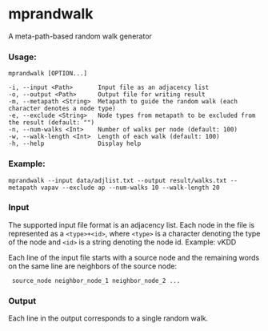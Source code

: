 # mprandwalk
A meta-path-based random walk generator

### Usage:  
    mprandwalk [OPTION...]

    -i, --input <Path>       Input file as an adjacency list  
    -o, --output <Path>      Output file for writing result  
    -m, --metapath <String>  Metapath to guide the random walk (each character denotes a node type)  
    -e, --exclude <String>   Node types from metapath to be excluded from the result (default: "")  
    -n, --num-walks <Int>    Number of walks per node (default: 100)  
    -w, --walk-length <Int>  Length of each walk (default: 100)  
    -h, --help               Display help  

### Example:  
  ``mprandwalk --input data/adjlist.txt --output result/walks.txt --metapath vapav --exclude ap --num-walks 10 --walk-length 20  ``

### Input
The supported input file format is an adjacency list. Each node in the file is represented 
as a ``<type>+<id>``, where ``<type>`` is
a character denoting the type of the node and ``<id>`` is a string denoting the node id. Example: vKDD

Each line of the input file starts with a source node and the remaining words on 
the same line are neighbors of the source node:
     
     source_node neighbor_node_1 neighbor_node_2 ...
     
### Output
Each line in the output corresponds to a single random walk. 
